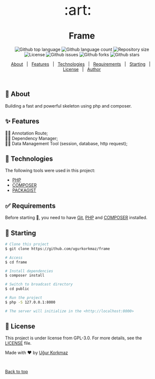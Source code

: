 <div align="center" id="top" style="font-size: 48px"> 
  :art:
  &#xa0;
</div>

<h1 align="center">Frame</h1>

<p align="center">
  <img alt="Github top language" src="https://img.shields.io/github/languages/top/ugurkorkmaz/frame?color=56BEB8">

  <img alt="Github language count" src="https://img.shields.io/github/languages/count/ugurkorkmaz/frame?color=56BEB8">

  <img alt="Repository size" src="https://img.shields.io/github/repo-size/ugurkorkmaz/frame?color=56BEB8">

  <img alt="License" src="https://img.shields.io/github/license/ugurkorkmaz/frame?color=56BEB8">

<img alt="Github issues" src="https://img.shields.io/github/issues/ugurkorkmaz/frame?color=56BEB8" />

<img alt="Github forks" src="https://img.shields.io/github/forks/ugurkorkmaz/frame?color=56BEB8" />

<img alt="Github stars" src="https://img.shields.io/github/stars/ugurkorkmaz/frame?color=56BEB8" />
</p>

<!-- Status -->

<!-- <h4 align="center"> 
	🚧  Frame 🚀 Under construction...  🚧
</h4> 

<hr> -->

<p align="center">
  <a href="#dart-about">About</a> &#xa0; | &#xa0; 
  <a href="#sparkles-features">Features</a> &#xa0; | &#xa0;
  <a href="#rocket-technologies">Technologies</a> &#xa0; | &#xa0;
  <a href="#white_check_mark-requirements">Requirements</a> &#xa0; | &#xa0;
  <a href="#checkered_flag-starting">Starting</a> &#xa0; | &#xa0;
  <a href="#memo-license">License</a> &#xa0; | &#xa0;
  <a href="https://github.com/ugurkorkmaz" target="_blank">Author</a>
</p>

<br>

## :dart: About ##

Building a fast and powerful skeleton using php and composer.

## :sparkles: Features ##

:wrench::hammer: Annotation Route;\
:wrench::hammer: Dependency Manager;\
:wrench::hammer: Data Management Tool (session, database, http request);

## :rocket: Technologies ##

The following tools were used in this project:

- [PHP](https://www.php.net/)
- [COMPOSER](https://getcomposer.org/)
- [PACKAGIST](https://packagist.org/)

## :white_check_mark: Requirements ##

Before starting :checkered_flag:, you need to have [Git](https://git-scm.com), [PHP](https://nodejs.org/en/) and [COMPOSER](https://getcomposer.org/) installed.

## :checkered_flag: Starting ##

```bash
# Clone this project
$ git clone https://github.com/ugurkorkmaz/frame

# Access
$ cd frame

# Install dependencies
$ composer install

# Switch to broadcast directory
$ cd public

# Run the project
$ php -S 127.0.0.1:8000

# The server will initialize in the <http://localhost:8000>
```

## :memo: License ##

This project is under license from GPL-3.0. For more details, see the [LICENSE](LICENSE.md) file.


Made with :heart: by <a href="https://github.com/ugurkorkmaz" target="_blank">Uğur Korkmaz</a>

&#xa0;

<a href="#top">Back to top</a>
